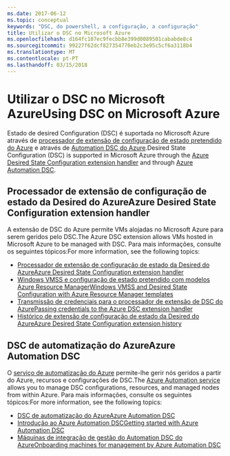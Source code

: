 ```yaml
---
ms.date: 2017-06-12
ms.topic: conceptual
keywords: "DSC, do powershell, a configuração, a configuração"
title: Utilizar o DSC no Microsoft Azure
ms.openlocfilehash: d164fc107ec9fecbb8e399d0089501cababde8c4
ms.sourcegitcommit: 99227f62dcf827354770eb2c3e95c5cf6a3118b4
ms.translationtype: MT
ms.contentlocale: pt-PT
ms.lasthandoff: 03/15/2018
---
```

# <a name="using-dsc-on-microsoft-azure"></a><span data-ttu-id="7710c-103">Utilizar o DSC no Microsoft Azure</span><span class="sxs-lookup"><span data-stu-id="7710c-103">Using DSC on Microsoft Azure</span></span>

<span data-ttu-id="7710c-104">Estado de desired Configuration (DSC) é suportada no Microsoft Azure através de [processador de extensão de configuração de estado pretendido do Azure](/azure/virtual-machines/virtual-machines-windows-extensions-dsc-overview) e através de [Automation DSC do Azure](/azure/automation/automation-dsc-overview).</span><span class="sxs-lookup"><span data-stu-id="7710c-104">Desired State Configuration (DSC) is supported in Microsoft Azure through the [Azure Desired State Configuration extension handler](/azure/virtual-machines/virtual-machines-windows-extensions-dsc-overview) and through [Azure Automation DSC](/azure/automation/automation-dsc-overview).</span></span>

## <a name="azure-desired-state-configuration-extension-handler"></a><span data-ttu-id="7710c-105">Processador de extensão de configuração de estado da Desired do Azure</span><span class="sxs-lookup"><span data-stu-id="7710c-105">Azure Desired State Configuration extension handler</span></span>

<span data-ttu-id="7710c-106">A extensão de DSC do Azure permite VMs alojadas no Microsoft Azure para serem geridos pelo DSC.</span><span class="sxs-lookup"><span data-stu-id="7710c-106">The Azure DSC extension allows VMs hosted in Microsoft Azure to be managed with DSC.</span></span> <span data-ttu-id="7710c-107">Para mais informações, consulte os seguintes tópicos:</span><span class="sxs-lookup"><span data-stu-id="7710c-107">For more information, see the following topics:</span></span>

- [<span data-ttu-id="7710c-108">Processador de extensão de configuração de estado da Desired do Azure</span><span class="sxs-lookup"><span data-stu-id="7710c-108">Azure Desired State Configuration extension handler</span></span>](/azure/virtual-machines/virtual-machines-windows-extensions-dsc-overview)
- [<span data-ttu-id="7710c-109">Windows VMSS e configuração de estado pretendido com modelos Azure Resource Manager</span><span class="sxs-lookup"><span data-stu-id="7710c-109">Windows VMSS and Desired State Configuration with Azure Resource Manager templates</span></span>](/azure/virtual-machines/virtual-machines-windows-extensions-dsc-template)
- [<span data-ttu-id="7710c-110">Transmissão de credenciais para o processador de extensão de DSC do Azure</span><span class="sxs-lookup"><span data-stu-id="7710c-110">Passing credentials to the Azure DSC extension handler</span></span>](/azure/virtual-machines/virtual-machines-windows-extensions-dsc-credentials)
- [<span data-ttu-id="7710c-111">Histórico de extensão de configuração de estado da Desired do Azure</span><span class="sxs-lookup"><span data-stu-id="7710c-111">Azure Desired State Configuration extension history</span></span>](azureDscexthistory.md)

## <a name="azure-automation-dsc"></a><span data-ttu-id="7710c-112">DSC de automatização do Azure</span><span class="sxs-lookup"><span data-stu-id="7710c-112">Azure Automation DSC</span></span>

<span data-ttu-id="7710c-113">O [serviço de automatização do Azure](/services/automation/) permite-lhe gerir nós geridos a partir do Azure, recursos e configurações de DSC.</span><span class="sxs-lookup"><span data-stu-id="7710c-113">The [Azure Automation service](/services/automation/) allows you to manage DSC configurations, resources, and managed nodes from within Azure.</span></span> <span data-ttu-id="7710c-114">Para mais informações, consulte os seguintes tópicos:</span><span class="sxs-lookup"><span data-stu-id="7710c-114">For more information, see the following topics:</span></span>

- [<span data-ttu-id="7710c-115">DSC de automatização do Azure</span><span class="sxs-lookup"><span data-stu-id="7710c-115">Azure Automation DSC</span></span>](/azure/automation/automation-dsc-overview)
- [<span data-ttu-id="7710c-116">Introdução ao Azure Automation DSC</span><span class="sxs-lookup"><span data-stu-id="7710c-116">Getting started with Azure Automation DSC</span></span>](/azure/automation/automation-dsc-getting-started)
- [<span data-ttu-id="7710c-117">Máquinas de integração de gestão do Automation DSC do Azure</span><span class="sxs-lookup"><span data-stu-id="7710c-117">Onboarding machines for management by Azure Automation DSC</span></span>](/azure/automation/automation-dsc-onboarding)


